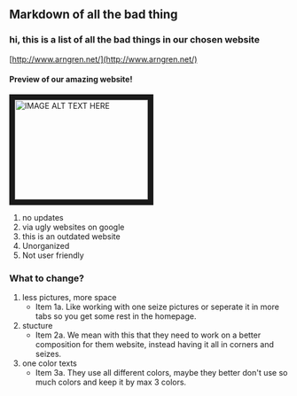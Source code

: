 ## Markdown of all the bad thing

### hi, this is a list of all the bad things in our chosen website 

[http://www.arngren.net/](http://www.arngren.net/)

#### Preview of our amazing website!
 
 <a href="https://www.youtube.com/watch?v=u4UHjx_YU44
" target="_blank"><img src="https://www.youtube.com/watch?v=u4UHjx_YU44" 
alt="IMAGE ALT TEXT HERE" width="240" height="180" border="10" /></a>



  1. no updates 
  2. via ugly websites on google 
  3. this is an outdated website 
  4. Unorganized 
  5. Not user friendly 


### What to change?

  1. less pictures, more space
     * Item 1a. Like working with one seize pictures or seperate it in more tabs so you get some rest in the homepage.
  2. stucture
     * Item 2a. We mean with this that they need to work on a better composition for them website, instead having it all in corners and seizes.
  3. one color texts
     * Item 3a. They use all different colors, maybe they better don't use so much colors and keep it by max 3 colors.
  










